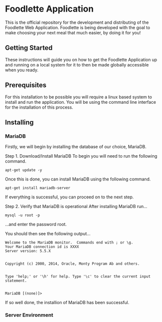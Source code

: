 # Foodlette Application

This is the official repository for the development and distributing of the Foodlette Web Application.
Foodlette is being developed with the goal to make choosing your next meal that much easier, by doing it for you!

## Getting Started

These instructions will guide you on how to get the Foodlette Application up and running on a local system for it to then be made globally accessible when you ready.

## Prerequisites

For this installation to be possible you will require a linux based system to install and run the application.
You will be using the command line interface for the installation of this process.

## Installing

### MariaDB
Firstly, we will begin by installing the database of our choice, MariaDB.

Step 1. Download/Install MariaDB
To begin you will need to run the following command.

```
apt-get update -y
```

Once this is done, you can install MariaDB using the following command.

```
apt-get install mariadb-server
```

If everything is successful, you can proceed on to the next step.

Step 2. Verify that MariaDB is operational
After installing MariaDB run...

```
mysql -u root -p
```

...and enter the password root.

You should then see the following output...

```
Welcome to the MariaDB monitor.  Commands end with ; or \g.
Your MariaDB connection id is XXXX
Server version: 5.5.X


Copyright (c) 2000, 2014, Oracle, Monty Program Ab and others.


Type 'help;' or '\h' for help. Type '\c' to clear the current input statement.


MariaDB [(none)]> 
```

If so well done, the installion of MariaDB has been successful.

### Server Environment

